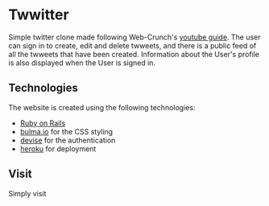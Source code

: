 # Twwitter

Simple twitter clone made following Web-Crunch's [youtube guide](https://www.youtube.com/watch?v=5gUysPm64a4&ab_channel=Web-Crunch). The user can sign in to create, edit and delete twweets, and there is a public feed of all the twweets that have been created. Information about the User's profile is also displayed when the User is signed in. 

## Technologies

The website is created using the following technologies: 
- [Ruby on Rails](https://rubyonrails.org/)
- [bulma.io](https://bulma.io/) for the CSS styling
- [devise](https://github.com/heartcombo/devise) for the authentication
- [heroku](https://www.heroku.com/) for deployment

## Visit

Simply visit 
